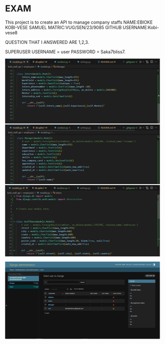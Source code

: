 # EXAM
This project is to create an API to manage company staffs 
NAME:EBIOKE KOBI-VESE SAMUEL
MATRIC:VUG/SEN/23/9085
GITHUB USERNAME:Kobi-vese8

QUESTION THAT I ANSWERED ARE 1,2,3.

SUPERUSER USERNAME = user
PASSWORD = Saka7bliss7.

![alt text](MODEL3.png)
![alt text](MODEL2.png)
![alt text](MODEL1.png)


![alt text](ADMIN.png)


